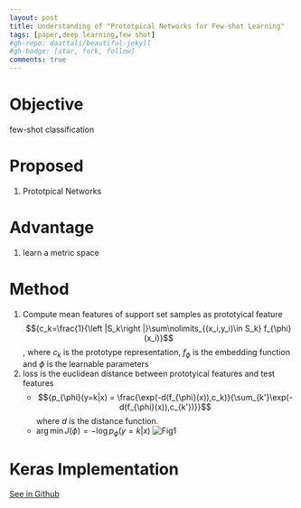 ```yaml
---
layout: post
title: Understanding of "Prototpical Networks for Few-shot Learning"
tags: [paper,deep learning,few shot]
#gh-repo: daattali/beautiful-jekyll
#gh-badge: [star, fork, follow]
comments: true
---
```

# Objective
few-shot classification

# Proposed
1. Prototpical Networks

# Advantage
1. learn a metric space

# Method
1. Compute mean features of support set samples as prototyical feature
    $${c_k=\frac{1}{\left |S_k\right |}\sum\nolimits_{(x_i,y_i)\in S_k} f_{\phi}(x_i)}$$, where $c_k$ is the prototype representation, $f_{\phi}$ is the embedding function and $\phi$ is the learnable parameters
2. loss is the euclidean distance between prototyical features and test features
    - $${p_{\phi}(y=k|x) = \frac{\exp(-d(f_{\phi}(x)),c_k)}{\sum_{k'}\exp(-d(f_{\phi}(x)),c_{k'})}}$$
    where $d$ is the distance function.
    - $\arg\min J(\phi)=-\log p_{\phi}(y=k|x)$
![Fig1](https://github.com/Issory/issory.github.io/blob/master/img/2019-07-11-PaperReading-02-prototypical/Fig1.png?raw=true)

# Keras Implementation
[See in Github](https://github.com/issory/prototypical-network) 